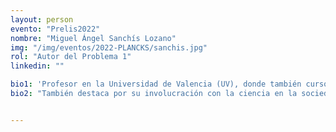 ```yaml
---
layout: person
evento: "Prelis2022"
nombre: "Miguel Ángel Sanchís Lozano"
img: "/img/eventos/2022-PLANCKS/sanchis.jpg"
rol: "Autor del Problema 1"
linkedin: ""

bio1: 'Profesor en la Universidad de Valencia (UV), donde también cursó sus estudios de licenciatura y doctorado con Premio Extraordinario. Su carrera profesional está íntimamente ligada al CERN, habiendo hecho allí su estancia postdoctoral y volviendo en numerosas ocasiones como "Corresponding Associate", posición otorgada a científicos experimentados para que continúen su investigación en física de partículas. Además, es miembro de la Colaboración ATLAS, el grupo internacional de científicos que diseñó y utiliza el detector ATLAS en el CERN. '
bio2: "También destaca por su involucración con la ciencia en la sociedad: es el actual vicepresidente de la RSEF y ha sido miembro del Comité Organizador y participante de actividades de divulgación como el Pint of Science, Ciencia en Acción y otras exposiciones científicas en la Ciudad de las Artes y la Ciencia de Valencia."


---
```

